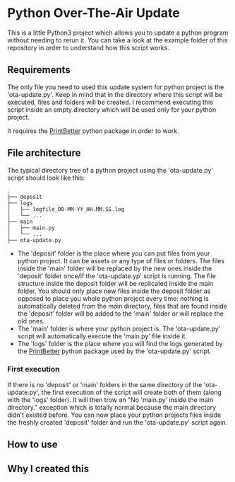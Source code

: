 # Python Over-The-Air Update

This is a little Python3 project which allows you to update a python program without needing to rerun it. You can take a look at the example folder of this repository in order to understand how this script works.

## Requirements

The only file you need to used this update system for python project is the 'ota-update.py'. Keep in mind that in the directory where this script will be executed, files and folders will be created. I recommend executing this script inside an empty directory which will be used only for your python project.

It requires the [PrintBetter](https://github.com/gruvw/printbetter) python package in order to work.

## File architecture

The typical directory tree of a python project using the 'ota-update.py' script should look like this:

```text
.
├── deposit
├── logs
│   ├── logfile_DD-MM-YY_HH.MM.SS.log
│   └── ...
├── main
│   ├── main.py
│   └── ...
├── ota-update.py
```

* The 'deposit' folder is the place where you can put files from your python project. It can be assets or any type of files or folders. The files inside the 'main' folder will be replaced by the new ones inside the 'deposit' folder once/if the 'ota-update.yp' script is running. The file structure inside the deposit folder will be replicated inside the main folder. You should only place new files inside the deposit folder as opposed to place you whole python project every time: nothing is automatically deleted from the main directory, files that are found inside the 'deposit' folder will be added to the 'main' folder or will replace the old ones.
* The 'main' folder is where your python project is. The 'ota-update.py' script will automatically execute the 'main.py' file inside it.
* The 'logs' folder is the place where you will find the logs generated by the [PrintBetter](https://github.com/gruvw/printbetter) python package used by the 'ota-update.py' script.

### First execution

If there is no 'deposit' or 'main' folders in the same directory of the 'ota-update.py', the first execution of the script will create both of them (along with the 'logs' folder). It will then trow an "No 'main.py' inside the main directory." exception which is totally normal because the main directory didn't existed before. You can now place your python projects files inside the freshly created 'deposit' folder and run the 'ota-update.py' script again.

## How to use

## Why I created this
